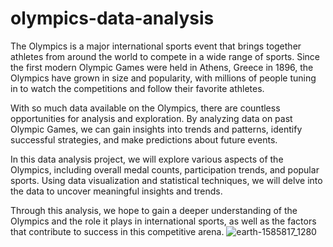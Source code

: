 # olympics-data-analysis
The Olympics is a major international sports event that brings together athletes from around the world to compete in a wide range of sports. Since the first modern Olympic Games were held in Athens, Greece in 1896, the Olympics have grown in size and popularity, with millions of people tuning in to watch the competitions and follow their favorite athletes.

With so much data available on the Olympics, there are countless opportunities for analysis and exploration. By analyzing data on past Olympic Games, we can gain insights into trends and patterns, identify successful strategies, and make predictions about future events.

In this data analysis project, we will explore various aspects of the Olympics, including overall medal counts, participation trends, and popular sports. Using data visualization and statistical techniques, we will delve into the data to uncover meaningful insights and trends.

Through this analysis, we hope to gain a deeper understanding of the Olympics and the role it plays in international sports, as well as the factors that contribute to success in this competitive arena.
![earth-1585817_1280](https://user-images.githubusercontent.com/101565190/227904564-ef7d1c30-e286-46e6-9976-49647a818c22.jpg)
